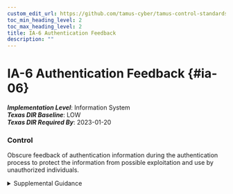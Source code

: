 ```yaml
---
custom_edit_url: https://github.com/tamus-cyber/tamus-control-standards/tree/main/content/tamus.edu/TAMUS_profile.xml
toc_min_heading_level: 2
toc_max_heading_level: 2
title: IA-6 Authentication Feedback
description: ""
---
```


# IA-6 Authentication Feedback {#ia-06}

_**Implementation Level**_: Information System\
_**Texas DIR Baseline**_: LOW\
_**Texas DIR Required By**_: 2023-01-20

### Control

Obscure feedback of authentication information during the authentication process to protect the information from possible exploitation and use by unauthorized individuals.


<details><summary>Supplemental Guidance</summary>Authentication feedback from systems does not provide information that would allow unauthorized individuals to compromise authentication mechanisms. For some types of systems, such as desktops or notebooks with relatively large monitors, the threat (referred to as shoulder surfing) may be significant. For other types of systems, such as mobile devices with small displays, the threat may be less significant and is balanced against the increased likelihood of typographic input errors due to small keyboards. Thus, the means for obscuring authentication feedback is selected accordingly. Obscuring authentication feedback includes displaying asterisks when users type passwords into input devices or displaying feedback for a very limited time before obscuring it.</details>

